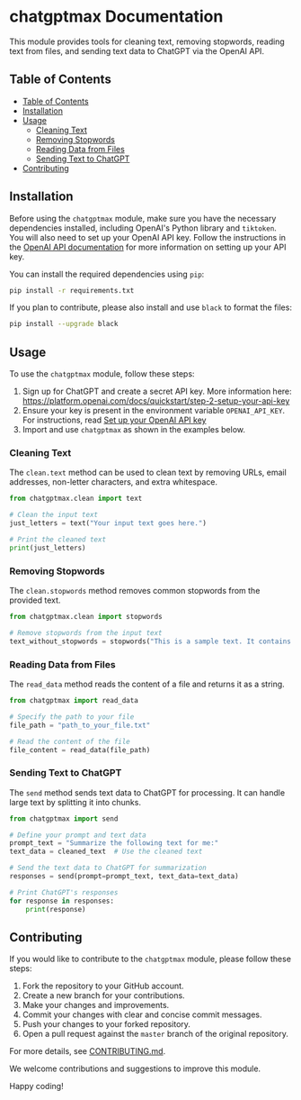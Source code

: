 # chatgptmax Documentation

This module provides tools for cleaning text, removing stopwords, reading text from files, and sending text data to ChatGPT via the OpenAI API.

## Table of Contents

- [Table of Contents](#table-of-contents)
- [Installation](#installation)
- [Usage](#usage)
  - [Cleaning Text](#cleaning-text)
  - [Removing Stopwords](#removing-stopwords)
  - [Reading Data from Files](#reading-data-from-files)
  - [Sending Text to ChatGPT](#sending-text-to-chatgpt)
- [Contributing](#contributing)

## Installation

Before using the `chatgptmax` module, make sure you have the necessary dependencies installed, including OpenAI's Python library and `tiktoken`. You will also need to set up your OpenAI API key. Follow the instructions in the [OpenAI API documentation](https://platform.openai.com/docs/guides/authentication) for more information on setting up your API key.

You can install the required dependencies using `pip`:

```sh
pip install -r requirements.txt
```

If you plan to contribute, please also install and use `black` to format the files:

```sh
pip install --upgrade black
```

## Usage

To use the `chatgptmax` module, follow these steps:

1. Sign up for ChatGPT and create a secret API key. More information here: https://platform.openai.com/docs/quickstart/step-2-setup-your-api-key
2. Ensure your key is present in the environment variable `OPENAI_API_KEY`. For instructions, read [Set up your OpenAI API key](./set_up_openai_api_key.md)
3. Import and use `chatgptmax` as shown in the examples below.

### Cleaning Text

The `clean.text` method can be used to clean text by removing URLs, email addresses, non-letter characters, and extra whitespace.

```python
from chatgptmax.clean import text

# Clean the input text
just_letters = text("Your input text goes here.")

# Print the cleaned text
print(just_letters)
```

### Removing Stopwords

The `clean.stopwords` method removes common stopwords from the provided text.

```python
from chatgptmax.clean import stopwords

# Remove stopwords from the input text
text_without_stopwords = stopwords("This is a sample text. It contains some stop words that should be removed. We will use the chatgptmax module to clean and process this text.")
```

### Reading Data from Files

The `read_data` method reads the content of a file and returns it as a string.

```python
from chatgptmax import read_data

# Specify the path to your file
file_path = "path_to_your_file.txt"

# Read the content of the file
file_content = read_data(file_path)
```

### Sending Text to ChatGPT

The `send` method sends text data to ChatGPT for processing. It can handle large text by splitting it into chunks.

```python
from chatgptmax import send

# Define your prompt and text data
prompt_text = "Summarize the following text for me:"
text_data = cleaned_text  # Use the cleaned text

# Send the text data to ChatGPT for summarization
responses = send(prompt=prompt_text, text_data=text_data)

# Print ChatGPT's responses
for response in responses:
    print(response)
```

## Contributing

If you would like to contribute to the `chatgptmax` module, please follow these steps:

1. Fork the repository to your GitHub account.
2. Create a new branch for your contributions.
3. Make your changes and improvements.
4. Commit your changes with clear and concise commit messages.
5. Push your changes to your forked repository.
6. Open a pull request against the `master` branch of the original repository.

For more details, see [CONTRIBUTING.md](CONTRIBUTING.md).

We welcome contributions and suggestions to improve this module.

Happy coding!

